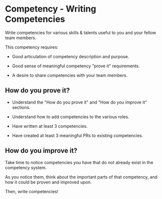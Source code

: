 # Competency - Writing Competencies

Write competencies for various skills & talents useful to you and your fellow team members.

This competency requires:

* Good articulation of competency description and purpose.

* Good sense of meaningful competency "prove it" requirements.

* A desire to share competencies with your team members.

## How do you prove it?

* Understand the "How do you prove it" and "How do you improve it" sections.

* Understand how to add competencies to the various roles.

* Have written at least 3 competencies.

* Have created at least 3 meaningful PRs to existing competencies.

## How do you improve it?

Take time to notice competencies you have that do not already exist in the competency system.

As you notice them, think about the important parts of that competency, and how it could be proven and improved upon.

Then, write competencies!

